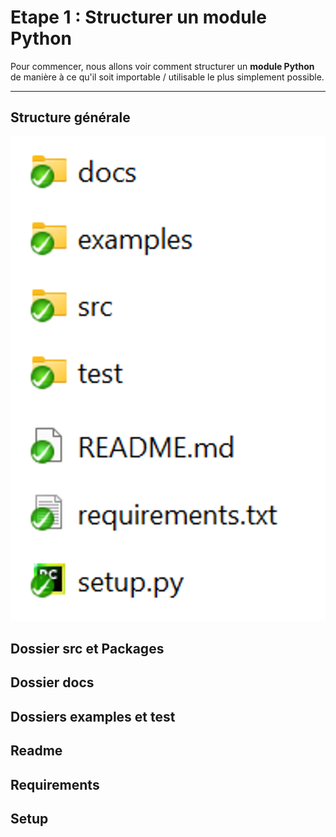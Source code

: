 # Etape 1 : Structurer un module Python

Pour commencer, nous allons voir comment structurer un **module Python** de manière à ce qu'il soit importable / utilisable le plus simplement possible.

---

## Structure générale

![RTK](img/Module_structure.png)

## Dossier src et Packages

## Dossier docs

## Dossiers examples et test

## Readme

## Requirements

## Setup
